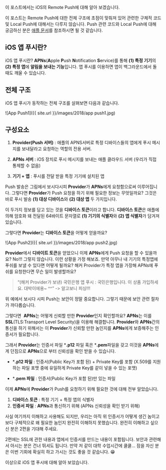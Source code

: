 이 포스트에서는 iOS의 Remote Push에 대해 알아 보겠습니다.

이 포스트는 Remote Push에 대한 전체 구조에 초점이 맞춰져 있어 관련한 구체적 코드 및 Local Push에 대해서는 다루지 않습니다. Push 관련 코드와 Local Push에 대해 궁금하신 분은 [애플 문서](https://developer.apple.com/library/content/documentation/NetworkingInternet/Conceptual/RemoteNotificationsPG/index.html#//apple_ref/doc/uid/TP40008194-CH3-SW1)를 참조하시면 될 것 같습니다.

## iOS 앱 푸시란?
iOS 앱 푸시란? **APNs**(**A**pple **P**ush **N**otification **S**ervice)를 통해 **(1) 특정 기기**의 **(2) 특정 앱**에 **알림을 보내는 기능**입니다. 앱 푸시를 이용하면 앱이 백그라운드에서 돌 때도 깨울 수 있습니다.

## 전체 구조
iOS 앱 푸시가 동작하는 전체 구조를 살펴보면 다음과 같습니다.

![App Push1]({{ site.url }}/images/2018/app push1.jpg)

## 구성요소
1. **Provider(Push 서버)** : 애플의 APNS서버로 특정 디바이스들의 앱에게 푸시 메시지를 보내달라고 요청하는 역할의 전용 서버.

2. **APNs 서버** :  iOS 장치로 푸시 메시지를 보내는 애플 클라우드 서버 (우리가 직접 통제할 수 없음)

3. **기기 + 앱** : 푸시를 전달 받을 특정 기기에 설치된 앱

Push 발송은 그림에서 보시다시피 **Provider**가 **APNs**에게 요청함으로써 이루어집니다. 그렇다면 **Provider**가 Push 요청을 하기 위해 필요한 정보는 무엇일까요?
그것은 바로 푸시 발송 **(1) 대상 디바이스**와 **(2) 대상 앱** 두 가지입니다.

이 두가지 정보를 담고 있는 것을 **디바이스 토큰**이라고 합니다. **디바이스 토큰**은 애플에 의해 암호화 돼 전달된 64바이트 문자열로 **(1) 기기의 식별자**와 **(2) 앱 식별자**가 담겨져 있습니다.

그렇다면 **Provider**는 **디바이스 토큰**을 어떻게 얻을까요?

![App Push2]({{ site.url }}/images/2018/app push2.jpg)

**Provider**에서 **디바이트 토큰**을 얻었으니 이제 **APNs**에게  Push 요청을 할 수 있을까요? No!!! 그렇지 않습니다.
이런 상황을 가정 해보죠. 만약 아무나 내 기기의 특정앱에 푸쉬를 보낼 수 있다면 어떻게 될까요? 해커 Provider가 특정 앱을 가장해 APNs에 푸쉬를 요청한다면 무슨 일이 발생할까요?

> “(해커 Provider가 보낸) 국민은행 앱 푸시 : 국민은행입니다. 이 상품 가입하세요. 대박이에용~ ^^”
> -> 알고보니 피싱!!!

위 예에서 보시다 시피 Push는 보안이 정말 중요합니다. 그렇기 때문에 보안 관련 절차가 까다롭습니다.

그렇다면  **APNs**는 어떻게 신뢰할 만한 **Provider**인지 확인할까요?
**APNs**는 이를 **SSL**(TLS:Transport Level Security)을 이용해 해결합니다.
**Provider**와 **APNs**간의 통신을 하기 위해서는 이 **Provider**가 신뢰할 만한 놈인지를 **APNs**에게 보증해주는 인증서가 필요합니다.

그래서 **Provider**는 인증서 파일  ***.p12** 파일 혹은 ***.pem**파일을 갖고 이것을 **APNs**에게 던짐으로 **APNs**으로 부터 신뢰성을 확인 받을 수 있습니다.

- ***.p12 파일** : 인증서(Public Key가 포함 된) + Private Key를 포함 (X.509를 지원하는 파일 포맷 중에 유일하게 Private Key를 같이 넣을 수 있는 포맷)

- ***.pem 파일** : 인증서(Public Key가 포함 된)만 있는 파일

이제 **APNs**에 **Provider**가 Push를 요청하기 위해 필요한 것에 대해 전부 알았습니다.

1. **디바이스 토큰** : 특정 기기 + 특정 앱의 식별자
2. **인증서 파일** : **APNs**과 통신하기 위해 (APNs 신뢰성을 확인 받기 위해)

사실 여기까지 이해하고 사용해도 되지만, 우리는 아직 위 인증서가 어떻게 생긴 놈이고 보다 구체적으로 왜 필요한 놈인지 완전히 이해하지 못했습니다. 완전히 이해하고 싶으신 분은 2편을 기대해 주세요.

2편에는 SSL에 관한 내용과 앱에서 인증서를 만드는 내용이 포함됩니다. 보안과 관련해서 아시는 분은 건너 뛰셔도 됩니다. 만약 저 같이 대학 수업시간에 쿨쿨... 잠을 자신 분은 이번 기회에 확실히 하고 가시는 것도 좋을 것 같습니다. 😁

이상으로 iOS 앱 푸시에 대해 알아 보았습니다.
